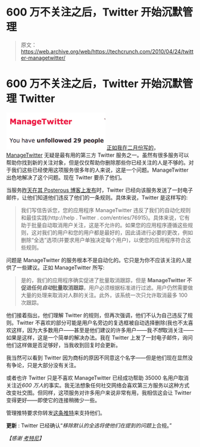 # 600 万不关注之后，Twitter 开始沉默管理

> 原文：<https://web.archive.org/web/https://techcrunch.com/2010/04/24/twitter-managetwitter/>

# 600 万不关注之后，Twitter 开始沉默管理 Twitter

![](img/85cd5596d759db0bef886dc8f7d2c160.png "Screen shot 2010-04-24 at 6.42.58 PM") [正如我在二月份写的](https://web.archive.org/web/20230301155328/https://techcrunch.com/2010/02/24/manage-twitter/)， [ManageTwitter](https://web.archive.org/web/20230301155328/http://managetwitter.com/) 无疑是最有用的第三方 Twitter 服务之一。虽然有很多服务可以帮助你找到新的关注对象，但是仅仅帮助你删除那些你已经关注的人是不够的。对于我们这些已经使用这项服务很多年的人来说，这是一个问题。ManageTwitter 出色地解决了这个问题。现在 Twitter 要杀了他们。

当服务[昨天在其 Posterous 博客上发布](https://web.archive.org/web/20230301155328/http://blog.managetwitter.com/we-really-really-love-twitter-but)时，Twitter 已经向该服务发送了一封电子邮件，让他们知道他们违反了他们的一条规则。具体来说，Twitter 是这样写的:

> 我们写信告诉您，您的应用程序 ManageTwitter 违反了我们的自动化规则和最佳实践(http://help . Twitter . com/entries/76915)。具体来说，它有助于批量自动取消用户关注，这是不允许的。如果您的应用程序遵循这些规则，这对我们的用户和您的用户都是最好的，因此请进行必要的更改，例如删除“全选”选项(并要求用户单独决定每个用户)，以使您的应用程序符合这些规则。

问题是 ManageTwitter 的服务根本不是自动化的。它只是为你不应该关注的人提供了一些建议。正如 ManageTwitter 所写:

> 是的，我们的应用程序确实促进了批量取消跟踪，但是 **ManageTwitter 不促进任何*自动*批量取消跟踪**，用户必须根据标准进行过滤。用户仍然需要做大量的处理来取消对人群的关注。此外，该系统一次只允许取消最多 100 次跟踪。

他们接着指出，他们理解 Twitter 的规则，但再次强调，他们不认为自己违反了规则。Twitter 不喜欢的部分可能是用户名旁边的复选框被自动选择删除(我也不太喜欢这样，因为大多数用户——甚至是他们建议的许多用户——我*不想*取消关注——如果是这样，这是一个简单的解决办法。我在 Twitter 上发了一封电子邮件，询问他们这样做是否足够好，当我收到回复时会更新。

我当然可以看到 Twitter 因为商标的原因不同意这个名字——但是他们现在显然没有争论，只是大部分没有关注。

或者也许 Twitter 只是不喜欢 ManageTwitter 已经成功帮助 35000 名用户取消关注近*600 万人*的事实。我无法想象任何社交网络会喜欢第三方服务以这种方式改变社交图。但同样，这项服务对许多用户来说非常有用，我相信这会让 Twitter 变得更好——即使它的连接稍微少一些。

管理推特要求你转发[这条推特](https://web.archive.org/web/20230301155328/http://twitter.com/_manage/statuses/12673068690)来支持他们。

**更新** : Twitter 已经确认“*移除默认的全选将使他们在提到的问题*上合规。”

*【感谢* [*考特尼*](https://web.archive.org/web/20230301155328/http://twitter.com/courtenaybird/status/12747356055)*】*

 